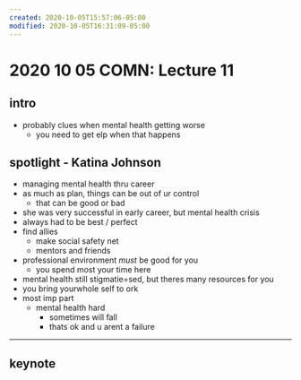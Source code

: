 ```yaml
---
created: 2020-10-05T15:57:06-05:00
modified: 2020-10-05T16:31:09-05:00
---
```


# 2020 10 05 COMN: Lecture 11
## intro
- probably clues when mental health getting worse
  - you need to get elp when that happens
## spotlight - Katina Johnson
- managing mental health thru career
- as much as plan, things can be out of ur control
  - that can be good or bad
- she was very successful in early career, but mental health crisis
- always had to be best / perfect
- find allies
  - make social safety net
  - mentors and friends
- professional environment *must* be good for you
  - you spend most your time here
- mental health still stigmatie=sed, but theres many resources for you
- you bring yourwhole self to ork
- most imp part
  - mental health hard
    - sometimes will fall
    - thats ok and u arent a failure
-------

## keynote